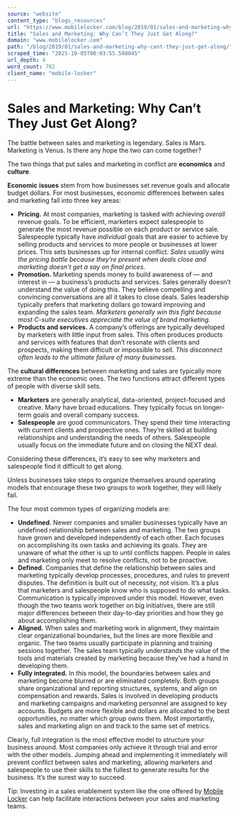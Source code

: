 ```yaml
---
source: "website"
content_type: "blogs_resources"
url: "https://www.mobilelocker.com/blog/2019/01/sales-and-marketing-why-cant-they-just-get-along/"
title: "Sales and Marketing: Why Can’t They Just Get Along?"
domain: "www.mobilelocker.com"
path: "/blog/2019/01/sales-and-marketing-why-cant-they-just-get-along/"
scraped_time: "2025-10-05T00:03:55.588045"
url_depth: 4
word_count: 782
client_name: "mobile-locker"
---
```


# Sales and Marketing: Why Can’t They Just Get Along?

The battle between sales and marketing is legendary. Sales is Mars. Marketing is Venus. Is there any hope the two can come together?  

The two things that put sales and marketing in conflict are **economics** and **culture**.  

**Economic** **issues** stem from how businesses set revenue goals and allocate budget dollars. For most businesses, economic differences between sales and marketing fall into three key areas:  

*   **Pricing.** At most companies, marketing is tasked with achieving _overall_ revenue goals. To be efficient, marketers expect salespeople to generate the most revenue possible on each product or service sale. Salespeople typically have _individual_ goals that are easier to achieve by selling products and services to more people or businesses at lower prices. This sets businesses up for internal conflict. _Sales usually wins the pricing battle because they’re present when deals close and marketing doesn’t get a say on final prices._
*   **Promotion.** Marketing spends money to build awareness of — and interest in — a business’s products and services. Sales generally doesn’t understand the value of doing this. They believe compelling and convincing conversations are all it takes to close deals. Sales leadership typically prefers that marketing dollars go toward improving and expanding the sales team. _Marketers generally win this fight because most C-suite executives appreciate the value of brand marketing._
*   **Products and services.** A company’s offerings are typically developed by marketers with little input from sales. This often produces products and services with features that don’t resonate with clients and prospects, making them difficult or impossible to sell. _This disconnect often leads to the ultimate failure of many businesses._

The **cultural differences** between marketing and sales are typically more extreme than the economic ones. The two functions attract different types of people with diverse skill sets.

*   **Marketers** are generally analytical, data-oriented, project-focused and creative. Many have broad educations. They typically focus on longer-term goals and overall company success.
*   **Salespeople** are good communicators. They spend their time interacting with current clients and prospective ones. They’re skilled at building relationships and understanding the needs of others. Salespeople usually focus on the immediate future and on closing the NEXT deal.

Considering these differences, it’s easy to see why marketers and salespeople find it difficult to get along.  

Unless businesses take steps to organize themselves around operating models that encourage these two groups to work together, they will likely fail.  

The four most common types of organizing models are:

*   ﻿**Undefined**. Newer companies and smaller businesses typically have an undefined relationship between sales and marketing. The two groups have grown and developed independently of each other. Each focuses on accomplishing its own tasks and achieving its goals. They are unaware of what the other is up to until conflicts happen. People in sales and marketing only meet to resolve conflicts, not to be proactive.
*   **Defined.** Companies that define the relationship between sales and marketing typically develop processes, procedures, and rules to prevent disputes. The definition is built out of necessity, not vision. It’s a plus that marketers and salespeople know who is supposed to do what tasks. Communication is typically improved under this model. However, even though the two teams work together on big initiatives, there are still major differences between their day-to-day priorities and how they go about accomplishing them.
*   **Aligned.** When sales and marketing work in alignment, they maintain clear organizational boundaries, but the lines are more flexible and organic. The two teams usually participate in planning and training sessions together. The sales team typically understands the value of the tools and materials created by marketing because they’ve had a hand in developing them.
*   **Fully integrated.** In this model, the boundaries between sales and marketing become blurred or are eliminated completely. Both groups share organizational and reporting structures, systems, and align on compensation and rewards. Sales is involved in developing products and marketing campaigns and marketing personnel are assigned to key accounts. Budgets are more flexible and dollars are allocated to the best opportunities, no matter which group owns them. Most importantly, sales and marketing align on and track to the same set of metrics.

Clearly, full integration is the most effective model to structure your business around. Most companies only achieve it through trial and error with the other models. Jumping ahead and implementing it immediately will prevent conflict between sales and marketing, allowing marketers and salespeople to use their skills to the fullest to generate results for the business. It’s the surest way to succeed.

Tip: Investing in a sales enablement system like the one offered by [Mobile Locker](https://www.mobilelocker.com) can help facilitate interactions between your sales and marketing teams.